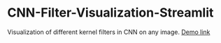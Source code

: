 # CNN-Filter-Visualization-Streamlit
Visualization of different kernel filters in CNN on any image. [Demo link](https://cnn-kernel-filter-visualization-app.streamlit.app/)
